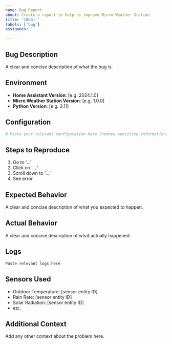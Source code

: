 ```yaml
---
name: Bug Report
about: Create a report to help us improve Micro Weather Station
title: '[BUG] '
labels: ['bug']
assignees: ''

---
```


## Bug Description
A clear and concise description of what the bug is.

## Environment
- **Home Assistant Version**: [e.g. 2024.1.0]
- **Micro Weather Station Version**: [e.g. 1.0.0]
- **Python Version**: [e.g. 3.11]

## Configuration
```yaml
# Paste your relevant configuration here (remove sensitive information)
```

## Steps to Reproduce
1. Go to '...'
2. Click on '....'
3. Scroll down to '....'
4. See error

## Expected Behavior
A clear and concise description of what you expected to happen.

## Actual Behavior
A clear and concise description of what actually happened.

## Logs
```
Paste relevant logs here
```

## Sensors Used
- Outdoor Temperature: [sensor entity ID]
- Rain Rate: [sensor entity ID]
- Solar Radiation: [sensor entity ID]
- etc.

## Additional Context
Add any other context about the problem here.